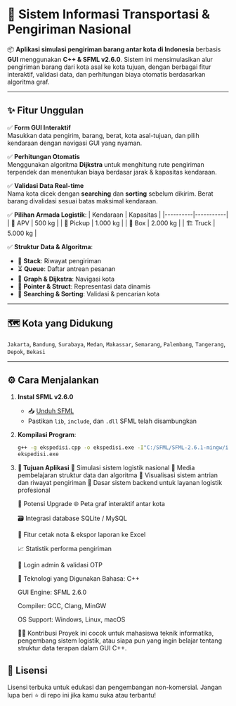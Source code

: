 # 🚚 Sistem Informasi Transportasi & Pengiriman Nasional

📦 **Aplikasi simulasi pengiriman barang antar kota di Indonesia** berbasis **GUI** menggunakan **C++ & SFML v2.6.0**. Sistem ini mensimulasikan alur pengiriman barang dari kota asal ke kota tujuan, dengan berbagai fitur interaktif, validasi data, dan perhitungan biaya otomatis berdasarkan algoritma graf.

---

## ✨ Fitur Unggulan

✅ **Form GUI Interaktif**  
Masukkan data pengirim, barang, berat, kota asal-tujuan, dan pilih kendaraan dengan navigasi GUI yang nyaman.

✅ **Perhitungan Otomatis**  
Menggunakan algoritma **Dijkstra** untuk menghitung rute pengiriman terpendek dan menentukan biaya berdasar jarak & kapasitas kendaraan.

✅ **Validasi Data Real-time**  
Nama kota dicek dengan **searching** dan **sorting** sebelum dikirim. Berat barang divalidasi sesuai batas maksimal kendaraan.

✅ **Pilihan Armada Logistik**:
| Kendaraan | Kapasitas |
|----------|-----------|
| 🚗 APV        | 500 kg     |
| 🚚 Pickup     | 1.000 kg   |
| 🚛 Box        | 2.000 kg   |
| 🏗️ Truck      | 5.000 kg   |

✅ **Struktur Data & Algoritma**:
- 🧱 **Stack**: Riwayat pengiriman  
- ⏳ **Queue**: Daftar antrean pesanan  
- 🧭 **Graph & Dijkstra**: Navigasi kota  
- 🧠 **Pointer & Struct**: Representasi data dinamis  
- 🔎 **Searching & Sorting**: Validasi & pencarian kota

---

## 🗺️ Kota yang Didukung

`Jakarta`, `Bandung`, `Surabaya`, `Medan`, `Makassar`, `Semarang`, `Palembang`, `Tangerang`, `Depok`, `Bekasi`

---

## ⚙️ Cara Menjalankan

1. **Instal SFML v2.6.0**
   - 📥 [Unduh SFML](https://www.sfml-dev.org/download.php)
   - Pastikan `lib`, `include`, dan `.dll` SFML telah disambungkan

2. **Kompilasi Program**:
   ```bash
   g++ -g ekspedisi.cpp -o ekspedisi.exe -I"C:/SFML/SFML-2.6.1-mingw/include" -L"C:/SFML/SFML-2.6.1-mingw/lib" -lsfml-graphics-d -lsfml-window-d -lsfml-system-d -lsfml-audio-d -lsfml-network-d
   ekspedisi.exe
3. **🎯 Tujuan Aplikasi**
🔹 Simulasi sistem logistik nasional
🔹 Media pembelajaran struktur data dan algoritma
🔹 Visualisasi sistem antrian dan riwayat pengiriman
🔹 Dasar sistem backend untuk layanan logistik profesional

   🚀 Potensi Upgrade
   🌐 Peta graf interaktif antar kota

   🗃️ Integrasi database SQLite / MySQL

   🧾 Fitur cetak nota & ekspor laporan ke Excel

   📈 Statistik performa pengiriman

   🔐 Login admin & validasi OTP

   💼 Teknologi yang Digunakan
   Bahasa: C++

   GUI Engine: SFML 2.6.0

   Compiler: GCC, Clang, MinGW

   OS Support: Windows, Linux, macOS

   👨‍💻 Kontribusi
   Proyek ini cocok untuk mahasiswa teknik informatika, pengembang sistem logistik, atau siapa pun yang ingin belajar tentang struktur data terapan dalam GUI C++.

## 📄 Lisensi
   Lisensi terbuka untuk edukasi dan pengembangan non-komersial. Jangan lupa beri ⭐ di repo ini jika kamu suka atau terbantu!
